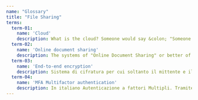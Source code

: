 ```yaml
---
name: "Glossary"
title: "File Sharing"
terms:
  term-01:
    name: 'Cloud'
    description: What is the cloud? Someone would say &colon; "Someone else's computer!". In reality we have to imagine the cloud as a set of many computers that are connected together so tightly, to appear a single large processing center, of which each user uses only a small part. It has different variations, private, hybrid and public, but its nature does not change &colon; shared resources logically divided between different users.
  term-02:
    name: 'Online document sharing'
    description: The systems of "Online Document Sharing" or better of "Document Management", are systems that allow multiple users to access the same data through the cloud. Often they also allow you to work directly online, but generally they are used for the exchange of large documents, when you want to give access to multiple or very large documents.
  term-03:
    name: 'End-to-end encryption'
    description: Sistema di cifratura per cui soltanto il mittente e il destinatario sono in grado di decifrare i dati. È molto importante se si vuole tenere i propri dati lontani da occhi indiscreti (terze parti).
  term-04:
    name: 'MFA Multifactor authentication'
    description: In italiano Autenticazione a fattori Multipli. Tramite l'autenticazione a fattori multipli, oltre al nome utente (identificativo) e la passeord, ci verrà richiesto di fornire anche .
---
```

